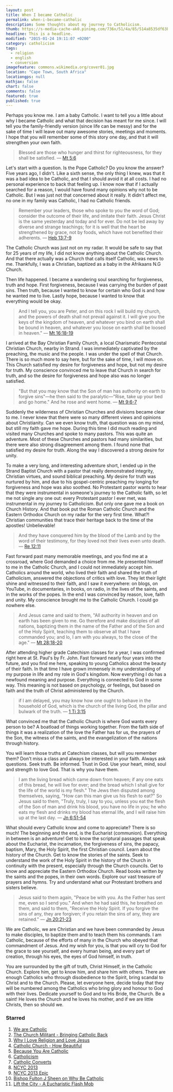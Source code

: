 ```yaml
---
layout: post
title: When I became Catholic
permalink: when-i-became-catholic
description: Some thoughts about my journey to Catholicism.
thumb: https://s-media-cache-ak0.pinimg.com/736x/51/4a/85/514a8535df63bc74bf86db06bda4a513.jpg
headline: This is a headline.
modified: "2015-01-24 19:11:07 +0200"
category: catholicism
tags: 
  - religion
  - english
  - conversion
imagefeature: commons.wikimedia.org/cover01.jpg
location: "Cape Town, South Africa"
locationgps: null
mathjax: false
chart: false
comments: false
featured: true
published: true
---
```


<!--![cover-image](https://s-media-cache-ak0.pinimg.com/736x/51/4a/85/514a8535df63bc74bf86db06bda4a513.jpg)
-->

Perhaps you know me. I am a baby Catholic. I want to tell you a little about why I became Catholic and what that decision has meant for me since. I will tell you the family-friendly version (since life can be messy) and for the sake of time I will leave out many awesome stories, meetings and moments. I hope that you will remember some of this story one day, and that it will strengthen your own faith.

<!-- Bible Verse. http://biblia.com/plugins/BibleVerse -->
> Blessed are those who hunger and thirst for righteousness, for they shall be satisfied. &mdash; <a target="_blank" href = "http://biblia.com/bible/rsvce/Mt5.6">Mt 5:6</a>

Let's start with a question. Is the Pope Catholic? Do you know the answer? Five years ago, I didn't. Like a sixth sense, the only thing I knew, was that it was a bad idea to be Catholic, and that I should avoid it at all costs. I had no personal experience to back that feeling up. I know now that if I actually searched for a reason, I would have found many opinions why not to be Catholic. But I was just not that concerned about it really. It didn't affect me, no one in my family was Catholic, I had no Catholic friends. 

<!-- Bible Verse. http://biblia.com/plugins/BibleVerse -->
> Remember your leaders, those who spoke to you the word of God; consider the outcome of their life, and imitate their faith. Jesus Christ is the same yesterday and today and for ever. Do not be led away by diverse and strange teachings; for it is well that the heart be strengthened by grace, not by foods, which have not benefited their adherents. &mdash; <a target="_blank" href = "http://biblia.com/bible/rsvce/Heb13.7-9">Heb 13:7-9</a>

The Catholic Church was just not on my radar. It would be safe to say that for 25 years of my life, I did not know anything about the Catholic Church. And that there actually was a Church that calls itself Catholic, was news to me. Thankfully, I was a Christian, baptized as a baby in the Afrikaans N.G Church.

Then life happened. I became a wandering soul searching for forgiveness, truth and hope. First forgiveness, because I was carrying the burden of past sins. Then truth, because I wanted to know for certain who God is and how he wanted me to live. Lastly hope, because I wanted to know that everything would be okay.

> And I tell you, you are Peter, and on this rock I will build my church, and the powers of death shall not prevail against it. I will give you the keys of the kingdom of heaven, and whatever you bind on earth shall be bound in heaven, and whatever you loose on earth shall be loosed in heaven." &mdash; <a target="_blank" href = "http://biblia.com/bible/rsvce/Mt16.18-19">Mt 16:18-19</a>

I arrived at the Bay Christian Family Church, a local Charismatic Pentecostal Christian Church, nearby in Strand. I was immediately captivated by the preaching, the music and the people. I was under the spell of that Church. There is so much more to say here, but for the sake of time, I will move on. This Church satisfied my desire for forgiveness and hope, but not my desire for truth. My conscience convinced me to leave that Church in search for truth, and so the desire for forgiveness and hope also was no longer satisfied.

> "But that you may know that the Son of man has authority on earth to forgive sins"—he then said to the paralytic—"Rise, take up your bed and go home." And he rose and went home. &mdash; <a target="_blank" href = "http://biblia.com/bible/rsvce/Mt9.6-7">Mt 9:6-7</a>

Suddenly the wilderness of Christian Churches and divisions became clear to me. I never knew that there were so many different views and opinions about Christianity. Can we even know truth, that question was on my mind, but still my faith gave me hope. During this time I did much reading and visited many Churches and spoke to many pastors. This was quite an adventure. Most of these Churches and pastors had many similarities, but there were also strong disagreement among them. I found none that satisfied my desire for truth. Along the way I discovered a strong desire for unity.

To make a very long, and interesting adventure short, I ended up in the Strand Baptist Church with a pastor that really demonstrated integrity, Christian virtues, and sound biblical preaching. My desire for truth was nurtured by him, and due to his gospel-centric preaching my longing for forgiveness and hope was also soothed. No Protestant pastor wants to hear that they were instrumental in someone's journey to the Catholic faith, so let me not single any one out: every Protestant pastor I ever met, was instrumental in my journey to Catholicism. But only one gave me a book on Church History. And that book put the Roman Catholic Church and the Eastern Orthodox Church on my radar for the very first time. What?! Christian communities that trace their heritage back to the time of the apostles! Unbelievable!

> And they have conquered him by the blood of the Lamb and by the word of their testimony, for they loved not their lives even unto death. &mdash; <a target="_blank" href = "http://biblia.com/bible/rsvce/Re12.11">Re 12:11</a>

Fast forward past many memorable meetings, and you find me at a crossroad, where God demanded a choice from me. He presented himself to me in the Catholic Church, and I could not immediately accept him. Catholics around the world, who lived their faith and shared the truth of Catholicism, answered the objections of critics with love. They let their light shine and witnessed to their faith, and I saw it everywhere: on blogs, on YouTube, in documentaries, in books, on radio, in the lives of the saints, and in the works of the popes. In the end I was convinced by reason, love, faith and unity. My conscience brought me to the Catholic Church. I could go nowhere else.

> And Jesus came and said to them, "All authority in heaven and on earth has been given to me. Go therefore and make disciples of all nations, baptizing them in the name of the Father and of the Son and of the Holy Spirit, teaching them to observe all that I have commanded you; and lo, I am with you always, to the close of the age." &mdash; <a target="_blank" href = "http://biblia.com/bible/rsvce/Mt28.18-20">Mt 28:18-20</a>

After attending higher grade Catechism classes for a year, I was confirmed right here at St. Paul's by Fr. John. Fast forward nearly four years into the future, and you find me here, speaking to young Catholics about the beauty of their faith. In that time I have grown immensely in my understanding of my purpose in life and my role in God's kingdom. Now everything I do has a newfound meaning and purpose. Everything is connected to God in some way. This meaning is not based on psychology, or feelings, but based on faith and the truth of Christ administered by the Church.

> if I am delayed, you may know how one ought to behave in the household of God, which is the church of the living God, the pillar and bulwark of the truth. &mdash; <a target="_blank" href = "http://biblia.com/bible/rsvce/1Ti3.15">1 Ti 3:15</a>

What convinced me that the Catholic Church is where God wants every person to be? A boatload of things working together. From the faith side of things it was a realization of the love the Father has for us, the prayers of the Son, the witness of the saints, and the evangelization of the nations through history. 

You will learn those truths at Catechism classes, but will you remember them? Don't miss a class and always be interested in your faith. Always ask questions. Seek truth. Be informed. Trust in God. Use your heart, mind, soul and strength to love God. That is why you have them.

> I am the living bread which came down from heaven; if any one eats of this bread, he will live for ever; and the bread which I shall give for the life of the world is my flesh." The Jews then disputed among themselves, saying, "How can this man give us his flesh to eat?" So Jesus said to them, "Truly, truly, I say to you, unless you eat the flesh of the Son of man and drink his blood, you have no life in you; he who eats my flesh and drinks my blood has eternal life, and I will raise him up at the last day. &mdash; <a target="_blank" href = "http://biblia.com/bible/rsvce/Jn6.51-54">Jn 6:51-54</a>

What should every Catholic know and come to appreciate? There is so much! The beginning and the end, is the Eucharist (communion). Everything in between is an adventure! Get to know the scriptural passages that speak about the Eucharist, the incarnation, the forgiveness of sins, the papacy, baptism, Mary, the Holy Spirit, the first Christian council. Learn about the history of the Church. Get to know the stories of the saints. Seek to understand the work of the Holy Spirit in the history of the Church in continuity with the present, especially through the Church councils. Get to know and appreciate the Eastern Orthodox Church. Read books written by the saints and the popes, in their own words. Explore our vast treasure of prayers and hymns. Try and understand what our Protestant brothers and sisters believe.

> Jesus said to them again, "Peace be with you. As the Father has sent me, even so I send you." And when he had said this, he breathed on them, and said to them, "Receive the Holy Spirit. If you forgive the sins of any, they are forgiven; if you retain the sins of any, they are retained." &mdash; <a target="_blank" href = "http://biblia.com/bible/rsvce/Jn20.21-23">Jn 20:21-23</a>

We are Catholic, we are Christian and we have been commanded by Jesus to make disciples, to baptize them and to teach them his commands. I am Catholic, because of the efforts of many in the Church who obeyed that commandment of Jesus. And my wish for you, is that you will cry to God for the grace to see yourself, and every human being, and every part of creation, through his eyes, the eyes of God himself, in truth.

You are surrounded by the gift of truth, Christ Himself, in the Catholic Church. Explore him, get to know him, and share him with others. There are enough Catholics who through disobedience to the Spirit, bring scandal to Christ and to the Church. Please, let everyone here, decide today that they will be numbered among the Catholics who bring glory and honour to God with their lives. Dedicate yourself to God and to His Bride, the Church. Be a saint! He loves the Church and he loves his mother, and if we are little Christs, then so should we.

### Starred <span class="animated anim-repeater"><i class="fa fa-star-o fa-spin"></i></span>
1. [We are Catholic](https://www.youtube.com/watch?v=wk4OCzre_IY) <i class="fa fa-youtube"></i> 
1. [The Church Militant - Bringing Catholic Back](https://www.youtube.com/watch?v=wTYpZ4kIg3Y)
1. [Why I Love Religion and Love Jesus](https://www.youtube.com/watch?v=Ru_tC4fv6FE)
1. [Catholic Church - How Beautiful](https://www.youtube.com/watch?v=J5-kYJMWZDU)
1. [Because You Are Catholic](https://www.youtube.com/watch?v=Yodt9WVsMKw)
1. [Catholicism](https://www.youtube.com/watch?v=RzowCr_5Qlk)
1. [Catholic Converts](https://www.youtube.com/watch?v=ceWeNFNv4dI)
1. [NCYC 2013](https://www.youtube.com/watch?v=u5pw9669VAM)
1. [NCYC 2013 Epic](https://www.youtube.com/watch?v=9a3wUrmCuUA)
1. [Bishop Fulton J Sheen on Why Be Catholic](https://www.youtube.com/watch?v=rvOQZ9LxMlM)
1. [Lift the City - A Eucharistic Flash Mob](https://www.youtube.com/watch?v=cZ5aYoSr3Hg)
